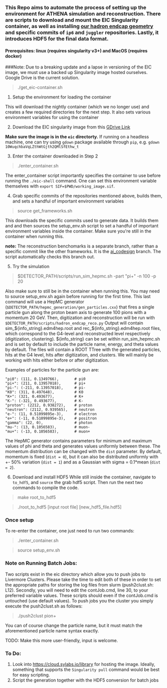 ### This Repo aims to automate the process of setting up the environment for ATHENA simulation and reconstruction. There are scripts to download and mount the EIC Singularity container, as well as installing [our hadron endcap geometry](https://github.com/eiccodesign/eic_geometry) and __specific__ commits of `ip6` and `juggler` repositories. Lastly, it introduces HDF5 for the final data format.
#### Prerequisites: linux (requires singularity v3+) and MacOS (requires docker) 

###Note: Due to a breaking update and a lapse in versioning of the EIC image, we must use a backed up Singularity image hosted ourselves. Google Drive is the current solution.

> ./get_eic-container.sh
1. Setup the environment for loading the container

This will download the nightly container (which we no longer use) and creates a few required directories for the next step. It also sets various environment variables for using the container 

2. Download the EIC singularity image from this [GDrive Link](https://drive.google.com/file/d/10WuqchbaVqLZthWtGjth2QMlSfEthw_t/view?usp=sharing)

**Make sure the image is in the `eic` directorty.**
If running on a headless machine, one can try using `gdown` package available through `pip`, e.g.  ```gdown 10WuqchbaVqLZthWtGjth2QMlSfEthw_t```

3. Enter the container downloaded in Step 2  
> ./enter_container.sh

The enter_container script importantly specifies the container to use before running the `./eic-shell` command.
One can set this environment variable themselves with `export SIF=$PWD/working_image.sif`.

4. Grab specific commits of the repositories mentioned above, builds them, and sets a handful of important environment variables
> source get_frameworks.sh

This downloads the specific commits used to generate data. It builds them and and then sources the setup_env.sh script to set a handful of important environment variables inside the container.
Make sure you're still in the container when running this.

__note:__ The reconstruction benchomarks is a separate branch, rather than a specific commit like the other frameworks. It is the [ai_codesign](https://eicweb.phy.anl.gov/EIC/benchmarks/reconstruction_benchmarks/-/tree/ai_codesign) branch. The script automatically checks this branch out.

5. Try the simulation
> $DETECTOR_PATH/scripts/run_sim_hepmc.sh -part "pi+" -n 100 -p 20

Also make sure to still be in the container when running this. You may need to source setup_env.sh again before running for the first time.
This last command will use a HepMC generator (`$DETECTOR_PATH/hepmc_generation/gen_particles.cxx`) that fires a single particle gun along the proton beam axis to generate 100 pions with a momentum 20 GeV. 
Then, digitization and reconstruction will be run with `$DETECTOR_PATH/scripts/hadron_endcap_reco.py`
Output will contain sim_${info_string}.edm4hep.root and rec_${info_string}.edm4hep.root files, which correspond to the G4-level and reconstructed level respectively (digitization, clustering). ${info_string} can be set within run_sim_hepmc.sh and is set by default to include the particle name, energy, and theta values by default. 
The files will contain a ROOT TTree with the generated particles, hits at the G4 level, hits after digitization, and clusters. 
We will mainly be working with hits either before or after digitization.

Examples of particles for the particle gun are:

    "pi0": (111, 0.1349766),       # pi0                                                                  
    "pi+": (211, 0.13957018),      # pi+                                                                  
    "pi-": (-211, 0.13957018),     # pi-                                                                  
    "K0": (311, 0.497648),         # K0                                                                   
    "K+": (321, 0.493677),         # K+                                                                   
    "K-": (-321, 0.493677),        # K-                                                                   
    "proton": (2212, 0.938272),    # proton                                                               
    "neutron": (2112, 0.939565),   # neutron                                                              
    "e-": (11, 0.51099895e-3),     # electron                                                             
    "e+": (-11, 0.51099895e-3),    # positron                                                             
    "gamma": (22, 0),              # photon                                                               
    "mu-": (13, 0.1056583),        # muon-                                                               
    "mu+": (-13, 0.1056583),       # muon+  

The HepMC generator contains parameters for minimum and maximum values of phi and theta and generates values uniformly between these. The momentum distribution can be changed with the `dist` parameter. By default, momentum is fixed (`dist = 0`), but it can also be distributed uniformly with +- 50% variation (`dist = 1`) and as a Gaussian with sigma = 0.1*mean (`dist = 2`). 

6. Download and install HDF5
While still inside the container, navigate to `to_hdf5`, and `source` the grab hdf5 script. Then run the next two commands to compile the code.
> make root_to_hdf5

> ./root_to_hdf5 [input root file] [new_hdf5_file.hdf5]

### Once setup
To re-enter the container, one just need to run two commands:
> ./enter_container.sh

> source setup_env.sh

### Note on Running Batch Jobs:
Two scripts exist in the eic directory which allow you to push jobs to Livermore Clusters. Please take the time to edit both of these in order to set the appropriate paths for storing the log files from slurm (push2clust.sh: L12). Secondly, you will need to edit the contJob.cmd, line 30, to your preferred variable values. These scripts should even if the contJob.cmd is untouched (use default values).
To push jobs you the cluster you simply execute the push2clust.sh as follows:
> ./push2clust pion+

You can of course change the particle name, but it must match the aforementioned particle name syntax exactly.

TODO: Make this more user-friendly, input is welcome.

### To Do:
1. Look into https://cloud.sylabs.io/library for hosting the image. Ideally, something that supports the `Singularity pull` command would be best for easy scripting.
2. Script the generation together with the HDF5 conversion for batch jobs
